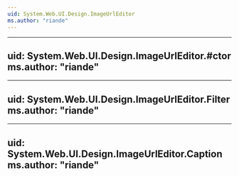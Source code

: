 ```yaml
---
uid: System.Web.UI.Design.ImageUrlEditor
ms.author: "riande"
---
```


---
uid: System.Web.UI.Design.ImageUrlEditor.#ctor
ms.author: "riande"
---

---
uid: System.Web.UI.Design.ImageUrlEditor.Filter
ms.author: "riande"
---

---
uid: System.Web.UI.Design.ImageUrlEditor.Caption
ms.author: "riande"
---
